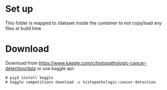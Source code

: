 # Set up
This folder is mapped to /dataset inside the container to not copy/load any files at build time

# Download

Download from https://www.kaggle.com/c/histopathologic-cancer-detection/data or use kaggle api:

```
# pip3 install kaggle
# kaggle competitions download -c histopathologic-cancer-detection
```

